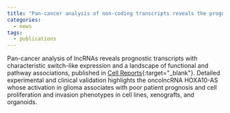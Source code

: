 ```yaml
---
title: "Pan-cancer analysis of non-coding transcripts reveals the prognostic onco-lncRNA HOXA10-AS in gliomas published"
categories:
  - news
tags:
  - publications
---
```


Pan-cancer analysis of lncRNAs reveals prognostic transcripts with characteristic switch-like expression and a landscape of functional and pathway associations, published in [Cell Reports][paper_link]{:target="_blank"}.  Detailed experimental and clinical validation highlights the oncolncRNA HOXA10-AS whose activation in glioma associates with poor patient prognosis and cell proliferation and invasion phenotypes in cell lines, xenografts, and organoids.


[paper_link]: https://www.cell.com/cell-reports/fulltext/S2211-1247(21)01340-1

